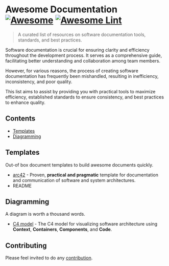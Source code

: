 # Awesome Documentation [![Awesome](https://awesome.re/badge.svg)](https://awesome.re) [![Awesome Lint](https://github.com/pengqun/awesome-documentation/actions/workflows/action.yml/badge.svg)](https://github.com/pengqun/awesome-documentation/actions/workflows/action.yml)

> A curated list of resources on software documentation tools, standards, and best practices.

Software documentation is crucial for ensuring clarity and efficiency throughout the development process. It serves as a comprehensive guide, facilitating better understanding and collaboration among team members. 

However, for various reasons, the process of creating software documentation has frequently been mishandled, resulting in inefficiency, inconsistency, and poor quality.

This list aims to assist by providing you with practical tools to maximize efficiency, established standards to ensure consistency, and best practices to enhance quality.

## Contents

- [Templates](#templates)
- [Diagramming](#diagramming)

## Templates

Out-of box document templates to build awesome documents quickly.

- [arc42](https://arc42.org/) - Proven, **practical and pragmatic** template for documentation and communication of software and system architectures.
- README

## Diagramming

A diagram is worth a thousand words.

- [C4 model](https://c4model.com) - The C4 model for visualizing software architecture using **Context**, **Containers**, **Components**, and **Code**.

## Contributing

Please feel invited to do any [contribution](CONTRIBUTING.md).
